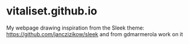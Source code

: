 # vitaliset.github.io

My webpage drawing inspiration from the Sleek theme: https://github.com/janczizikow/sleek
and from gdmarmerola work on it
